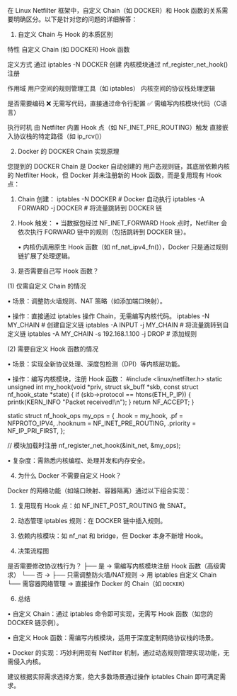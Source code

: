 在 Linux Netfilter 框架中，自定义 Chain（如 DOCKER）和 Hook 函数的关系需要明确区分。以下是针对您的问题的详细解答：

1. 自定义 Chain 与 Hook 的本质区别

特性 自定义 Chain (如 DOCKER) Hook 函数

定义方式 通过 iptables -N DOCKER 创建 内核模块通过 nf_register_net_hook() 注册

作用域 用户空间的规则管理工具（如 iptables） 内核空间的协议栈处理逻辑

是否需要编码 ❌ 无需写代码，直接通过命令行配置 ✅ 需编写内核模块代码（C语言）

执行时机 由 Netfilter 内置 Hook 点（如 NF_INET_PRE_ROUTING）触发 直接嵌入协议栈的特定路径（如 ip_rcv()）

2. Docker 的 DOCKER Chain 实现原理

您提到的 DOCKER Chain 是 Docker 自动创建的 用户态规则链，其底层依赖内核的 Netfilter Hook，但 Docker 并未注册新的 Hook 函数，而是复用现有 Hook 点：
1. Chain 创建：
   iptables -N DOCKER  # Docker 自动执行
   iptables -A FORWARD -j DOCKER  # 将流量跳转到 DOCKER 链
   
2. Hook 触发：
   • 当数据包经过 NF_INET_FORWARD Hook 点时，Netfilter 会依次执行 FORWARD 链中的规则（包括跳转到 DOCKER 链）。

   • 内核仍调用原生 Hook 函数（如 nf_nat_ipv4_fn()），Docker 只是通过规则链扩展了处理逻辑。

3. 是否需要自己写 Hook 函数？

(1) 仅需自定义 Chain 的情况

• 场景：调整防火墙规则、NAT 策略（如添加端口映射）。

• 操作：直接通过 iptables 操作 Chain，无需编写内核代码。
  iptables -N MY_CHAIN  # 创建自定义链
  iptables -A INPUT -j MY_CHAIN  # 将流量跳转到自定义链
  iptables -A MY_CHAIN -s 192.168.1.100 -j DROP  # 添加规则
  

(2) 需要自定义 Hook 函数的情况

• 场景：实现全新协议处理、深度包检测（DPI）等内核层功能。

• 操作：编写内核模块，注册 Hook 函数：
  #include <linux/netfilter.h>
  static unsigned int my_hook(void *priv, struct sk_buff *skb, const struct nf_hook_state *state) {
      if (skb->protocol == htons(ETH_P_IP)) {
          printk(KERN_INFO "Packet received!\n");
      }
      return NF_ACCEPT;
  }

  static struct nf_hook_ops my_ops = {
      .hook     = my_hook,
      .pf       = NFPROTO_IPV4,
      .hooknum  = NF_INET_PRE_ROUTING,
      .priority = NF_IP_PRI_FIRST,
  };

  // 模块加载时注册
  nf_register_net_hook(&init_net, &my_ops);
  
• 复杂度：需熟悉内核编程、处理并发和内存安全。

4. 为什么 Docker 不需要自定义 Hook？

Docker 的网络功能（如端口映射、容器隔离）通过以下组合实现：
1. 复用现有 Hook 点：如 NF_INET_POST_ROUTING 做 SNAT。
2. 动态管理 iptables 规则：在 DOCKER 链中插入规则。
3. 依赖内核模块：如 nf_nat 和 bridge，但 Docker 本身不新增 Hook。

5. 决策流程图

是否需要修改协议栈行为？
├── 是 → 需编写内核模块注册 Hook 函数（高级需求）
└── 否 → 
     ├── 只需调整防火墙/NAT规则 → 用 iptables 自定义 Chain
     └── 需容器网络管理 → 直接操作 Docker 的 Chain（如 `DOCKER`）


6. 总结

• 自定义 Chain：通过 iptables 命令即可实现，无需写 Hook 函数（如您的 DOCKER 链示例）。

• 自定义 Hook 函数：需编写内核模块，适用于深度定制网络协议栈的场景。

• Docker 的实现：巧妙利用现有 Netfilter 机制，通过动态规则管理实现功能，无需侵入内核。

建议根据实际需求选择方案，绝大多数场景通过操作 iptables Chain 即可满足需求。